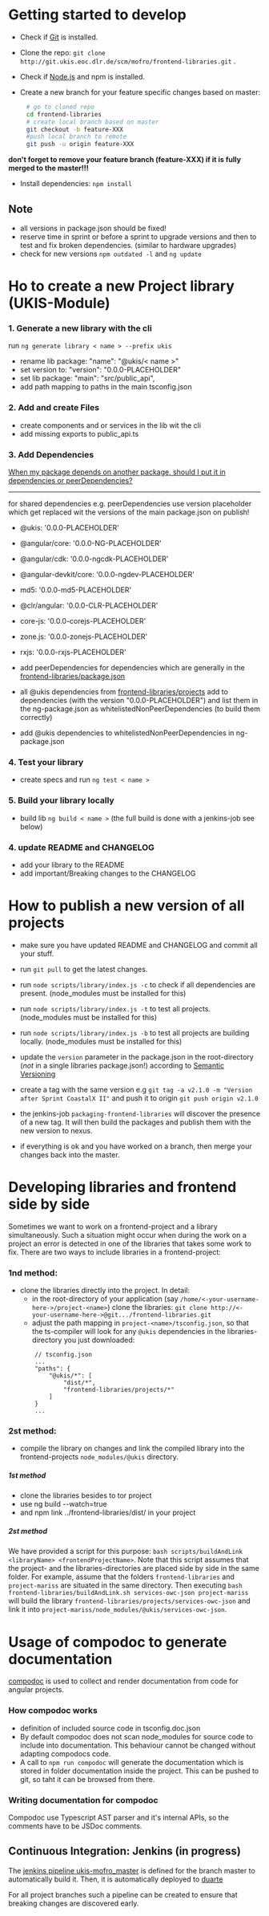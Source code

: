 # Getting started to develop
- Check if [Git](https://git-scm.com/) is installed.
- Clone the repo: `git clone http://git.ukis.eoc.dlr.de/scm/mofro/frontend-libraries.git` . 
- Check if [Node.js](https://nodejs.org/) and npm is installed.

- Create a new branch for your feature specific changes based on master: 
```bash
     # go to cloned repo
     cd frontend-libraries
     # create local branch based on master
     git checkout -b feature-XXX
     #push local branch to remote
     git push -u origin feature-XXX
```

**don't forget to remove your feature branch (feature-XXX) if it is fully merged to the master!!!**

- Install dependencies: `npm install`

## Note
- all versions in package.json should be fixed! 
- reserve time in sprint or before a sprint to upgrade versions and then to test and fix broken dependencies. (similar to hardware upgrades)
- check for new versions `npm outdated -l` and `ng update`




# Ho to create a new Project library (UKIS-Module)

### 1. Generate a new library with the cli
run ``ng generate library < name > --prefix ukis``

- rename lib package: "name": "@ukis/< name >"
- set version to: "version": "0.0.0-PLACEHOLDER"
- set lib package: "main": "src/public_api",
- add path mapping to paths in the main tsconfig.json

### 2. Add and create Files
- create components and or services in the lib wit the cli 
- add missing exports to public_api.ts


### 3. Add Dependencies

[When my package depends on another package, should I put it in dependencies or peerDependencies?](https://medium.com/angular-in-depth/npm-peer-dependencies-f843f3ac4e7f)

---

for shared dependencies e.g. peerDependencies use version placeholder which get replaced wit the versions of the main package.json on publish!

- @ukis: '0.0.0-PLACEHOLDER'
- @angular/core: '0.0.0-NG-PLACEHOLDER'
- @angular/cdk: '0.0.0-ngcdk-PLACEHOLDER'
- @angular-devkit/core: '0.0.0-ngdev-PLACEHOLDER'
- md5: '0.0.0-md5-PLACEHOLDER'
- @clr/angular: '0.0.0-CLR-PLACEHOLDER'
- core-js: '0.0.0-corejs-PLACEHOLDER'
- zone.js: '0.0.0-zonejs-PLACEHOLDER'
- rxjs: '0.0.0-rxjs-PLACEHOLDER'

- add peerDependencies for dependencies which are generally in the [frontend-libraries/package.json](http://git.ukis.eoc.dlr.de/projects/MOFRO/repos/frontend-libraries/browse/package.json)

- all @ukis dependencies from [frontend-libraries/projects](http://git.ukis.eoc.dlr.de/projects/MOFRO/repos/frontend-libraries/browse/projects) add to dependencies (with the version "0.0.0-PLACEHOLDER") and list them in the ng-package.json as whitelistedNonPeerDependencies (to build them correctly)

- add @ukis dependencies to whitelistedNonPeerDependencies in ng-package.json


### 4. Test your library
- create specs and run `ng test < name >`


### 5. Build your library locally
- build lib `ng build < name >` (the full build is done with a jenkins-job see below)


### 4. update README and CHANGELOG
- add your library to the README
- add important/Breaking changes to the CHANGELOG


# How to publish a new version of all projects
- make sure you have updated README and CHANGELOG and commit all your stuff.
- run `git pull` to get the latest changes.

- run `node scripts/library/index.js -c` to check if all dependencies are present. (node_modules must be installed for this)
- run `node scripts/library/index.js -t` to test all projects. (node_modules must be installed for this)
- run `node scripts/library/index.js -b` to test all projects are building locally. (node_modules must be installed for this)

- update the `version` parameter in the package.json in the root-directory (*not* in a single libraries package.json!) according to [Semantic Versioning](https://semver.org/)

- create a tag with the same version e.g `git tag -a v2.1.0 -m "Version after Sprint CoastalX II"` and push it to origin `git push origin v2.1.0`

- the jenkins-job `packaging-frontend-libraries` will discover the presence of a new tag. It will then build the packages and publish them with the new version to nexus.

- if everything is ok and you have worked on a branch, then merge your changes back into the master.




# Developing libraries and frontend side by side
Sometimes we want to work on a frontend-project and a library simultaneously. Such a situation might occur when during the work on a project an error is detected in one of the libraries that takes some work to fix. 
There are two ways to include libraries in a frontend-project: 

### 1nd method: 
- clone the libraries directly into the project. In detail: 
    - in the root-directory of your application (say `/home/<-your-username-here->/project-<name>`) clone the libraries: `git clone http://<-your-username-here->@git.../frontend-libraries.git`
    - adjust the path mapping in  `project-<name>/tsconfig.json`, so that the ts-compiler will look for any `@ukis` dependencies in the libraries-directory you just downloaded: 
    ```
        // tsconfig.json
        ...
        "paths": {
            "@ukis/*": [
                "dist/*",
                "frontend-libraries/projects/*"
            ]
        }
        ...
    ```

### 2st method:
- compile the library on changes and link the compiled library into the frontend-projects `node_modules/@ukis` directory. 

##### 1st method
- clone the libraries besides to tor project
- use ng build --watch=true 
- and npm link ../frontend-libraries/dist/<projectname> in your project

##### 2st method
We have provided a script for this purpose: `bash scripts/buildAndLink <libraryName> <frontendProjectName>`. 
Note that this script assumes that the project- and the libraries-directories are placed side by side in the same folder.
For example, assume that the folders `frontend-libraries` and `project-mariss` are situated in the same directory. 
Then executing `bash frontend-libraries/buildAndLink.sh services-owc-json project-mariss` will build the library `frontend-libraries/projects/services-owc-json` and link it into `project-mariss/node_modules/@ukis/services-owc-json`.




# Usage of compodoc to generate documentation
[compodoc](https://github.com/compodoc/compodoc) is used to collect and render documentation from code for angular projects. 

### How compodoc works 

* definition of included source code in tsconfig.doc.json
* By default compodoc does not scan node_modules for source code to include into documentation. This behaviour cannot be changed without adapting compodocs code.
* A call to `npm run compodoc` will generate the documentation which is stored in folder documentation inside the project. This can be pushed to git, so taht it can be browsed from there. 

### Writing documentation for compodoc

Compodoc use Typescript AST parser and it's internal APIs, so the comments have to be JSDoc comments. 


## Continuous Integration: Jenkins (in progress)

The [jenkins pipeline ukis-mofro_master](http://torres.eoc.dlr.de/job/ukis-mofro_master/) is defined for the branch master to automatically build it. Then, it is automatically deployed to [duarte](//duarte.eoc.dlr.de/master/) 

For all project branches such a pipeline can be created to ensure that breaking changes are discovered early.
